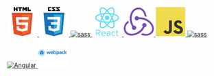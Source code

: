 
<p align="left"> 
  <a href="https://www.w3.org/html/" target="_blank" rel="noreferrer"> 
     <img src="https://raw.githubusercontent.com/devicons/devicon/master/icons/html5/html5-original-wordmark.svg" alt="html5" width="70" height="70"/> 
  </a>
  <a href="https://www.w3schools.com/css/" target="_blank" rel="noreferrer"> 
    <img src="https://raw.githubusercontent.com/devicons/devicon/master/icons/css3/css3-original-wordmark.svg" alt="css3" width="70" height="70"/> 
  </a>
  <a href="https://sass-lang.com" target="_blank" rel="noreferrer"> 
    <img src="https://sass-lang.com/assets/img/styleguide/seal-color-aef0354c.png"   alt="sass" width="70" height="70"/> 
  </a>  
  <a href="https://reactjs.org/" target="_blank" rel="noreferrer"> 
    <img src="https://raw.githubusercontent.com/devicons/devicon/master/icons/react/react-original-wordmark.svg" alt="react" width="70" height="70"/> 
  </a>
  <a href="https://redux.js.org" target="_blank" rel="noreferrer"> 
    <img src="https://raw.githubusercontent.com/devicons/devicon/master/icons/redux/redux-original.svg" alt="redux" width="70" height="70"/> 
  </a>
  <a href="https://developer.mozilla.org/en-US/docs/Web/JavaScript" target="_blank" rel="noreferrer"> 
    <img src="https://raw.githubusercontent.com/devicons/devicon/master/icons/javascript/javascript-original.svg" alt="javascript" width="70" height="70"/> 
  </a> 
  <a href="https://www.typescriptlang.org/" target="_blank" rel="noreferrer"> 
    <img src="https://upload.wikimedia.org/wikipedia/commons/thumb/4/4c/Typescript_logo_2020.svg/512px-Typescript_logo_2020.svg.png"   alt="sass" width="70" height="70"/> 
  </a>   
   <a href="https://angular.io/" target="_blank" rel="noreferrer"> 
    <img src="https://spng.subpng.com/20180406/hge/kisspng-angularjs-web-development-web-application-progress-books-5ac74074a37fa7.3372676315230076046697.jpg"   alt="Angular" width="70" height="70"/> 
  </a> 
  <a href="https://webpack.js.org" target="_blank" rel="noreferrer"> 
    <img src="https://raw.githubusercontent.com/devicons/devicon/d00d0969292a6569d45b06d3f350f463a0107b0d/icons/webpack/webpack-original-wordmark.svg" alt="webpack" width="70" height="70"/> 
  </a>
</p>

